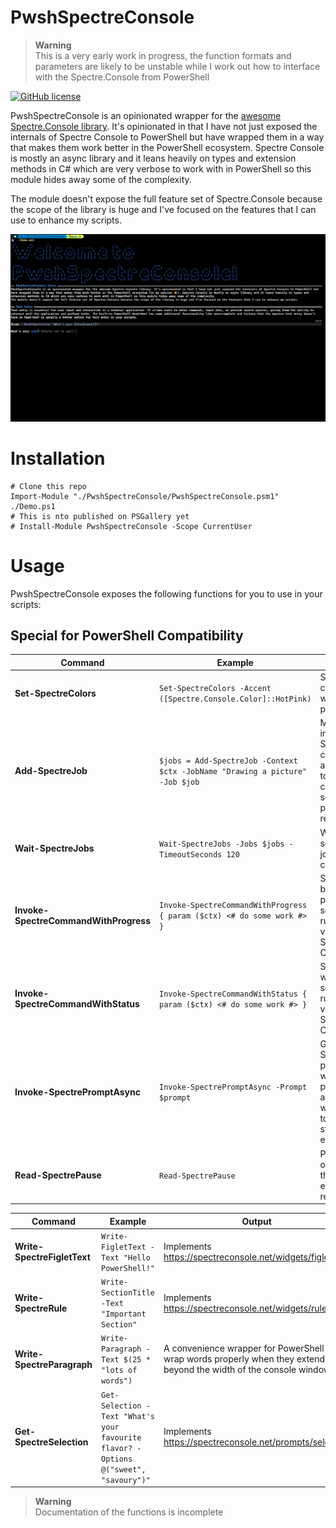 # PwshSpectreConsole

> **Warning**  
> This is a very early work in progress, the function formats and parameters are likely to be unstable while I work out how to interface with the Spectre.Console from PowerShell

[![GitHub license](https://img.shields.io/github/license/ShaunLawrie/PwshSpectreConsole)](https://github.com/ShaunLawrie/PwshSpectreConsole/blob/main/LICENSE)

PwshSpectreConsole is an opinionated wrapper for the [awesome Spectre.Console library](https://spectreconsole.net/).
It's opinionated in that I have not just exposed the internals of Spectre Console to PowerShell but have wrapped them in a way that makes them work better in the PowerShell ecosystem. Spectre Console is mostly an async library and it leans heavily on types and extension methods in C# which are very verbose to work with in PowerShell so this module hides away some of the complexity.  

The module doesn't expose the full feature set of Spectre.Console because the scope of the library is huge and I've focused on the features that I can use to enhance my scripts.

![Demo](/PwshSpectreConsole/private/demo.gif)

# Installation
```pwsh
# Clone this repo
Import-Module "./PwshSpectreConsole/PwshSpectreConsole.psm1"
./Demo.ps1
# This is nto published on PSGallery yet
# Install-Module PwshSpectreConsole -Scope CurrentUser
```

# Usage

PwshSpectreConsole exposes the following functions for you to use in your scripts:

## Special for PowerShell Compatibility
| Command                               | Example                                                                              | Effect                                                                                                                                                   |
| ------------------------------------- | ------------------------------------------------------------------------------------ | -------------------------------------------------------------------------------------------------------------------------------------------------------- |
| **Set-SpectreColors**                 | `Set-SpectreColors -Accent ([Spectre.Console.Color]::HotPink)`                       | Sets the default color used by all widgets as hot pink.                                                                                                  |
| **Add-SpectreJob**                    | `$jobs = Add-SpectreJob -Context $ctx -JobName "Drawing a picture" -Job $job`        | Must be used inside an Invoke-SpectreCommand* command. This adds a parallel job to the current command context so that the progress will be reported on. |
| **Wait-SpectreJobs**                  | `Wait-SpectreJobs -Jobs $jobs -TimeoutSeconds 120`                                   | Waits up to 120 seconds for the jobs to be completed.                                                                                                    |
| **Invoke-SpectreCommandWithProgress** | `Invoke-SpectreCommandWithProgress { param ($ctx) <# do some work #> }`              | Shows progress bars while the provided scriptblock is running. The $ctx var is the Spectre.Console Context variable.                                     |
| **Invoke-SpectreCommandWithStatus**   | `Invoke-SpectreCommandWithStatus { param ($ctx) <# do some work #> }`                | Shows a spinner while the provided scriptblock is running. The $ctx var is the Spectre.Console Context variable.                                         |
| **Invoke-SpectrePromptAsync**         | `Invoke-SpectrePromptAsync -Prompt $prompt`                                          | Given a Spectre.Console prompt object this will execute the prompt asynchronously with a workaround to allow ctrl-c to still interrupt the execution.    |
| **Read-SpectrePause**                 | `Read-SpectrePause`                                                                  | Pauses execution of the script asking the user to press enter when they're ready to continue.                                                            |

| Command                       | Example                                                                              | Output |
| ----------------------------- | ------------------------------------------------------------------------------------ | ------ |
| **Write-SpectreFigletText**   | `Write-FigletText -Text "Hello PowerShell!"`                                         | Implements https://spectreconsole.net/widgets/figlet |
| **Write-SpectreRule**         | `Write-SectionTitle -Text "Important Section"`                                       | Implements https://spectreconsole.net/widgets/rule |
| **Write-SpectreParagraph**    | `Write-Paragraph -Text $(25 * "lots of words")`                                      | A convenience wrapper for PowerShell to wrap words properly when they extend beyond the width of the console window.    |
| **Get-SpectreSelection**      | `Get-Selection -Text "What's your favourite flavor? -Options @("sweet", "savoury")"` | Implements https://spectreconsole.net/prompts/selection |

> **Warning**  
> Documentation of the functions is incomplete

